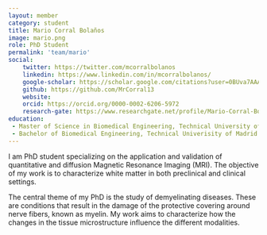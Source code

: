 ```yaml
---
layout: member
category: student
title: Mario Corral Bolaños
image: mario.png
role: PhD Student
permalink: 'team/mario'
social:
    twitter: https://twitter.com/mcorralbolanos
    linkedin: https://www.linkedin.com/in/mcorralbolanos/
    google-scholar: https://scholar.google.com/citations?user=0BUva7AAAAAJ&hl=en
    github: https://github.com/MrCorral13
    website:
    orcid: https://orcid.org/0000-0002-6206-5972
    research-gate: https://www.researchgate.net/profile/Mario-Corral-Bolanos
education:
 - Master of Science in Biomedical Engineering, Technical University of Denmark
 - Bachelor of Biomedical Engineering, Technical Univerisity of Madrid 
---
```


I am PhD student specializing on the application and validation of quantitative and diffusion Magnetic Resonance Imaging (MRI). The objective of my work is to characterize white matter in both preclinical and clinical settings.

The central theme of my PhD is the study of demyelinating diseases. These are conditions that result in the damage of the protective covering around nerve fibers, known as myelin. My work aims to characterize how the changes in the tissue microstructure influence the different modalities.
